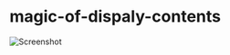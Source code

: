 # magic-of-dispaly-contents

![Screenshot](https://user-images.githubusercontent.com/38612699/220888154-10a200ff-6695-42b7-94e1-fa76444f1358.png)
